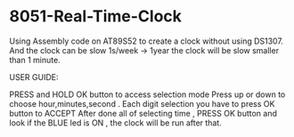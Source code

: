 # 8051-Real-Time-Clock
Using Assembly code on AT89S52 to create a clock without using DS1307.
And the clock can be slow 1s/week  -> 1year the clock will be slow smaller than 1 minute.

USER GUIDE:

PRESS and HOLD OK button to access selection mode
Press up or down to choose hour,minutes,second . Each digit selection you have to press OK button to ACCEPT 
After done all of selecting time , PRESS OK button and look if the BLUE led is ON , the clock will be run after that.
